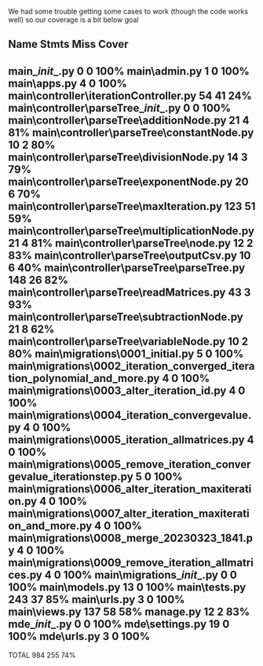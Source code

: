 We had some trouble getting some cases to work (though the code works well) so our coverage is a bit below goal

Name                                                                        Stmts   Miss  Cover
-----------------------------------------------------------------------------------------------
main\__init__.py                                                                0      0   100%
main\admin.py                                                                   1      0   100%
main\apps.py                                                                    4      0   100%
main\controller\iterationController.py                                         54     41    24%
main\controller\parseTree\__init__.py                                           0      0   100%
main\controller\parseTree\additionNode.py                                      21      4    81%
main\controller\parseTree\constantNode.py                                      10      2    80%
main\controller\parseTree\divisionNode.py                                      14      3    79%
main\controller\parseTree\exponentNode.py                                      20      6    70%
main\controller\parseTree\maxIteration.py                                     123     51    59%
main\controller\parseTree\multiplicationNode.py                                21      4    81%
main\controller\parseTree\node.py                                              12      2    83%
main\controller\parseTree\outputCsv.py                                         10      6    40%
main\controller\parseTree\parseTree.py                                        148     26    82%
main\controller\parseTree\readMatrices.py                                      43      3    93%
main\controller\parseTree\subtractionNode.py                                   21      8    62%
main\controller\parseTree\variableNode.py                                      10      2    80%
main\migrations\0001_initial.py                                                 5      0   100%
main\migrations\0002_iteration_converged_iteration_polynomial_and_more.py       4      0   100%
main\migrations\0003_alter_iteration_id.py                                      4      0   100%
main\migrations\0004_iteration_convergevalue.py                                 4      0   100%
main\migrations\0005_iteration_allmatrices.py                                   4      0   100%
main\migrations\0005_remove_iteration_convergevalue_iterationstep.py            5      0   100%
main\migrations\0006_alter_iteration_maxiteration.py                            4      0   100%
main\migrations\0007_alter_iteration_maxiteration_and_more.py                   4      0   100%
main\migrations\0008_merge_20230323_1841.py                                     4      0   100%
main\migrations\0009_remove_iteration_allmatrices.py                            4      0   100%
main\migrations\__init__.py                                                     0      0   100%
main\models.py                                                                 13      0   100%
main\tests.py                                                                 243     37    85%
main\urls.py                                                                    3      0   100%
main\views.py                                                                 137     58    58%
manage.py                                                                      12      2    83%
mde\__init__.py                                                                 0      0   100%
mde\settings.py                                                                19      0   100%
mde\urls.py                                                                     3      0   100%
-----------------------------------------------------------------------------------------------
TOTAL                                                                         984    255    74%
